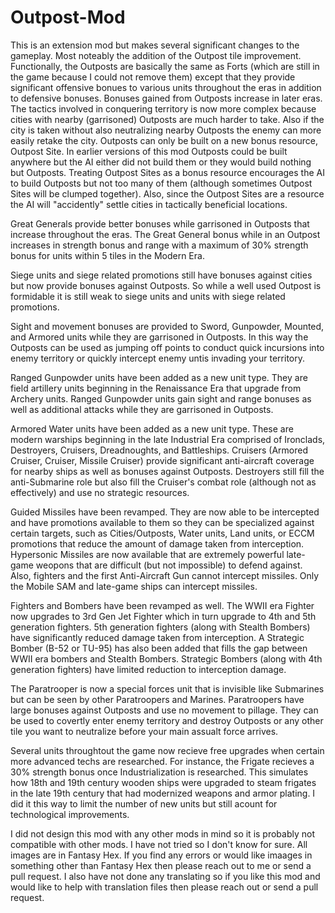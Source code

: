 # Outpost-Mod

This is an extension mod but makes several significant changes to the gameplay. Most noteably the addition of the Outpost tile improvement.
Functionally, the Outposts are basically the same as Forts (which are still in the game because I could not remove them) except that they provide
significant offensive bonues to various units throughout the eras in addition to defensive bonuses. Bonuses gained from Outposts increase in later 
eras. The tactics involved in conquering territory is now more complex because cities with nearby (garrisoned) Outposts are much harder to take. 
Also if the city is taken without also neutralizing nearby Outposts the enemy can more easily retake the city. Outposts can only be built on a new 
bonus resource, Outpost Site. In earlier versions of this mod Outposts could be built anywhere but the AI either did not build them or they would 
build nothing but Outposts. Treating Outpost Sites as a bonus resource encourages the AI to build Outposts but not too many of them (although 
sometimes Outpost Sites will be clumped together). Also, since the Outpost Sites are a resource the AI will "accidently" settle cities in tactically 
beneficial locations.

Great Generals provide better bonuses while garrisoned in Outposts that increase throughout the eras. The Great General bonus while in an Outpost 
increases in strength bonus and range with a maximum of 30% strength bonus for units within 5 tiles in the Modern Era.

Siege units and siege related promotions still have bonuses against cities but now provide bonuses against Outposts. So while a well used Outpost
is formidable it is still weak to siege units and units with siege related promotions.

Sight and movement bonuses are provided to Sword, Gunpowder, Mounted, and Armored units while they are garrisoned in Outposts. In this way the
Outposts can be used as jumping off points to conduct quick incursions into enemy territory or quickly intercept enemy untis invading your territory.

Ranged Gunpowder units have been added as a new unit type. They are field artillery units beginning in the Renaissance Era that upgrade from Archery
units. Ranged Gunpowder units gain sight and range bonuses as well as additional attacks while they are garrisoned in Outposts.

Armored Water units have been added as a new unit type. These are modern warships beginning in the late Industrial Era comprised of Ironclads,
Destroyers, Cruisers, Dreadnoughts, and Battleships. Cruisers (Armored Cruiser, Cruiser, Missile Cruiser) provide significant anti-aircraft coverage 
for nearby ships as well as bonuses against Outposts. Destroyers still fill the anti-Submarine role but also fill the Cruiser's combat role (although 
not as effectively) and use no strategic resources.

Guided Missiles have been revamped. They are now able to be intercepted and have promotions available to them so they can be specialized against 
certain targets, such as Cities/Outposts, Water units, Land units, or ECCM promotions that reduce the amount of damage taken from interception. 
Hypersonic Missiles are now available that are extremely powerful late-game weopons that are difficult (but not impossible) to defend against.
Also, fighters and the first Anti-Aircraft Gun cannot intercept missiles. Only the Mobile SAM and late-game ships can intercept missiles.

Fighters and Bombers have been revamped as well. The WWII era Fighter now upgrades to 3rd Gen Jet Fighter which in turn upgrade to 4th and 5th 
generation fighters. 5th generation fighters (along with Stealth Bombers) have significantly reduced damage taken from interception. A Strategic 
Bomber (B-52 or TU-95) has also been added that fills the gap between WWII era bombers and Stealth Bombers. Strategic Bombers (along with 4th 
generation fighters) have limited reduction to interception damage.

The Paratrooper is now a special forces unit that is invisible like Submarines but can be seen by other Paratroopers and Marines. Paratroopers have 
large bonuses against Outposts and use no movement to pillage. They can be used to covertly enter enemy territory and destroy Outposts or any other 
tile you want to neutralize before your main assualt force arrives.

Several units throughtout the game now recieve free upgrades when certain more advanced techs are researched. For instance, the Frigate recieves a 
30% strength bonus once Industrialization is researched. This simulates how 18th and 19th century wooden ships were upgraded to steam frigates in 
the late 19th century that had modernized weapons and armor plating. I did it this way to limit the number of new units but still acount for 
technological improvements.

I did not design this mod with any other mods in mind so it is probably not compatible with other mods. I have not tried so I don't know for sure. 
All images are in Fantasy Hex. If you find any errors or would like imaages in something other than Fantasy Hex then please reach out to me or send 
a pull request. I also have not done any translating so if you like this mod and would like to help with translation files then please reach out or 
send a pull request. 
